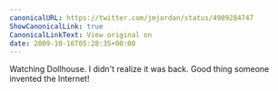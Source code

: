 ```yaml
---
canonicalURL: https://twitter.com/jmjordan/status/4909284747
ShowCanonicalLink: true
CanonicalLinkText: View original on
date: 2009-10-16T05:28:35+00:00
---
```

Watching Dollhouse. I didn't realize it was back. Good thing someone invented the Internet!